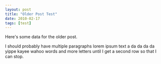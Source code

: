 ```yaml
---
layout: post
title: "Older Post Test"
date: 2010-02-17
tags: [test]
---
```


Here's some data for the older post.

I should probably have multiple paragraphs lorem ipsum text a da da da da yippe kayee wahoo words and more letters until I get a second row so that I can stop.

